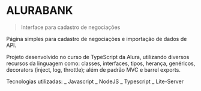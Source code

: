 # ALURABANK

> Interface para cadastro de negociações

Página simples para cadastro de negociações e importação de dados de API.

Projeto desenvolvido no curso de TypeScript da Alura, utilizando diversos recursos da linguagem como: classes, interfaces, tipos, herança, genéricos, decorators (inject, log, throttle); além de padrão MVC e barrel exports.

Tecnologias utilizadas:
_ Javascript
_ NodeJS
_ Typescript
_ Lite-Server
